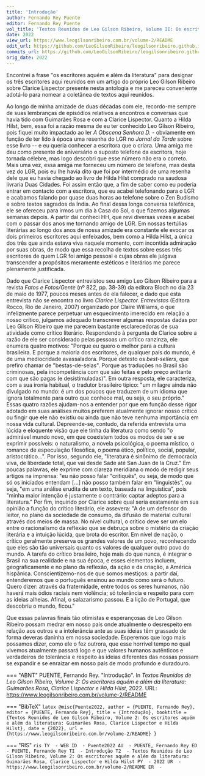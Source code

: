 ```yaml
---
title: 'Introdução'
author: Fernando Rey Puente
editor: Fernando Rey Puente
vol_title: 'Textos Reunidos de Leo Gilson Ribeiro, Volume II: Os escritores aquém e além da literatura: Guimarães Rosa, Clarice Lispector e Hilda Hilst'
date: 2022
view_url: https://www.leogilsonribeiro.com.br/volume-2/README
edit_url: https://github.com/LeoGilsonRibeiro/leogilsonribeiro.github.io/edit/main/docs/markdown/volume-2/README.md
commits_url: https://github.com/LeoGilsonRibeiro/leogilsonribeiro.github.io/commits/main/docs/markdown/volume-2/README.md
orig_date: 2022
---
```


Encontrei a frase "os escritores aquém e além da literatura" para designar os três escritores aqui reunidos em um artigo do próprio Leo Gilson Ribeiro sobre Clarice Lispector presente nesta antologia e me pareceu conveniente adotá-lo para nomear a coletânea de textos aqui reunidos.

Ao longo de minha amizade de duas décadas com ele, recordo-me sempre de suas lembranças de episódios relativos a encontros e conversas que havia tido com Guimarães Rosa e com a Clarice Lispector. Quanto a Hilda Hilst, bem, essa foi a razão mesma de eu ter conhecido Leo Gilson Ribeiro, pois fiquei muito impactado ao ler *A Obscena Senhora D.* - obviamente em função de ter lido à época uma resenha do LGR no *Jornal da Tarde* sobre esse livro -- e eu queria conhecer a escritora que o criara. Uma amiga me deu como presente de aniversário o suposto telefone da escritora, hoje tornada célebre, mas logo descobri que esse número não era o correto. Mais uma vez, essa amiga me forneceu um número de telefone, mas desta vez do LGR, pois eu lhe havia dito que foi por intermédio de uma resenha dele que eu havia chegado ao livro de Hilda Hilst comprado na saudosa livraria Duas Cidades. Foi assim então que, a fim de saber como eu poderia entrar em contacto com a escritora, que eu acabei telefonando para o LGR e acabamos falando por quase duas horas ao telefone sobre o Zen Budismo e sobre textos sagrados da Índia. Ao final dessa longa conversa telefônica, ele se ofereceu para irmos um dia à Casa do Sol, o que fizemos algumas semanas depois. A partir daí conheci HH, que revi diversas vezes e acabei com o passar dos anos me tornando amigo de LGR. Em nossas tertúlias literárias ao longo dos anos de nossa amizade era constante ele evocar os dois primeiros escritores aqui enfeixados, bem como a Hilda Hilst, a única dos três que ainda estava viva naquele momento, com incontida admiração por suas obras, de modo que essa recolha de textos sobre esses três escritores de quem LGR foi amigo pessoal e cujas obras ele julgava transcender a propósitos meramente estéticos e literários me parece plenamente justificada.

Dado que Clarice Lispector entrevistou seu amigo Leo Gilson Ribeiro para a revista *Fatos e Fotos/Gente* (nº 822, pp. 38-39) da editora Bloch no dia 23 de maio de 1977, poucos meses antes de ela falecer, e dado que esta entrevista não se encontra no livro *Clarice Lispector. Entrevistas* (Editora Rocco, Rio de Janeiro, 2007) organizado por Claire Williams, o que infelizmente parece perpetuar um esquecimento imerecido em relação a nosso crítico, julgamos adequado transcrever algumas respostas dadas por Leo Gilson Ribeiro que me parecem bastante esclarecedoras de sua atividade como crítico literário. Respondendo à pergunta de Clarice sobre a razão de ele ser considerado pelas pessoas um crítico ranzinza, ele enumera quatro motivos: "Porque eu quero o melhor para a cultura brasileira. E porque a maioria dos escritores, de qualquer país do mundo, é de uma mediocridade avassaladora. Porque detesto os *best-sellers*, que prefiro chamar de "bestas-de-selas". Porque as traduções no Brasil são criminosas, pela incompetência com que são feitas e pelo preço aviltante com que são pagas (e desistimuladas)". Em outra resposta, ele caracteriza, com a sua ironia habitual, o tradutor brasileiro típico: "um milagre ainda não divulgado no mundo: é um dos poucos que traduzem de um idioma que ignora totalmente para outro que conhece mal, ou seja, o seu próprio." Essas quatro razões ajudam-nos a entender por que em função desse rigor adotado em suas análises muitos preferem atualmente ignorar nosso crítico ou fingir que ele não existiu ou ainda que não teve nenhuma importância em nossa vida cultural. Depreende-se, contudo, da referida entrevista uma lúcida e eloquente visão que ele tinha da literatura como sendo "o admirável mundo novo, em que coexistem todos os modos de ser e se exprimir possíveis: o naturalismo, a novela psicológica, o poema místico, o romance de especulação filosófica, o poema ético, político, social, popular, aristocrático...". Por isso, segundo ele, "literatura é sinônimo de democracia viva, de liberdade total, que vai desde Sade até San Juan de la Cruz." Em poucas palavras, ele exprime com clareza meridiana o modo de redigir seus artigos na imprensa: "eu não posso falar "critiquês", ou seja, de modo que só os iniciados entendam \[...\] não posso também falar em "linguistês", ou seja, "em uma análise erudita de um texto, baseada na linguística", pois "minha maior intenção é justamente o contrário: captar adeptos para a literatura." Por fim, inquirido por Clarice sobre qual seria exatamente em sua opinião a função do crítico literário, ele assevera: "A de um defensor do leitor, no plano da sociedade de consumo, da difusão de material cultural através dos meios de massa. No nível cultural, o crítico deve ser um elo entre o racionalismo da reflexão que se debruça sobre o mistério da criação literária e a intuição lúcida, que brota do escritor. Em nível de nação, o crítico geralmente preserva os grandes valores de um povo, reconhecendo que eles são tão universais quanto os valores de qualquer outro povo do mundo. A tarefa do crítico brasileiro, hoje mais do que nunca, é integrar o Brasil na sua realidade e na sua época, e esses elementos incluem, geograficamente e no plano da reflexão, da ação e da criação, a América hispânica. Conscientizemo-nos de que somos mestiços: a partir daí, entenderemos que o português ensinou ao mundo como será o futuro. Quero dizer: através da fraternidade, entre todos os seres humanos, não haverá mais ódios raciais nem violência; só tolerância e respeito para com as ideias alheias. Afinal, o salazarismo passou. E a lição de Portugal, que descobriu o mundo, ficou."

Que essas palavras finais tão otimistas e esperançosas de Leo Gilson Ribeiro possam medrar em nosso país onde atualmente o desrespeito em relação aos outros e a intolerância ante as suas ideias têm grassado de forma deveras daninha em nossa sociedade. Esperemos que logo mais possamos dizer, como ele o fez outrora, que esse horrível tempo no qual vivemos atualmente passará logo e que valores humanos autênticos e verdadeiros de tolerância e respeito às ideias diferentes das nossas possam se expandir e se enraizar em nosso país de modo profundo e duradouro.


=== "ABNT"
    PUENTE, Fernando Rey. "Introdução". In <em>Textos Reunidos de Leo Gilson Ribeiro, Volume 2: Os escritores aquém e além da literatura: Guimarães Rosa, Clarice Lispector e Hilda Hilst</em>, 2022. URL: <a href="stable_url">https://www.leogilsonribeiro.com.br/volume-2/README</a>

=== "BibTeX"
    ```latex
    @misc{Puente2022,
    author = {PUENTE, Fernando Rey},
    editor = {PUENTE, Fernando Rey},
    title = {Introdução},
    booktitle = {Textos Reunidos de Leo Gilson Ribeiro, Volume 2: Os escritores aquém e além da literatura: Guimarães Rosa, Clarice Lispector e Hilda Hilst},
    date = {2022},
    url = {https://www.leogilsonribeiro.com.br/volume-2/README}
    }
    ```

=== "RIS"
    ```ris
    TY  - WEB
    ID  - Puente2022
    AU  - PUENTE, Fernando Rey
    ED  - PUENTE, Fernando Rey
    TI  - Introdução
    T2  - Textos Reunidos de Leo Gilson Ribeiro, Volume 2: Os escritores aquém e além da literatura: Guimarães Rosa, Clarice Lispector e Hilda Hilst
    PY  - 2022
    UR  - https://www.leogilsonribeiro.com.br/volume-2/README
    ER  - 
    ```
